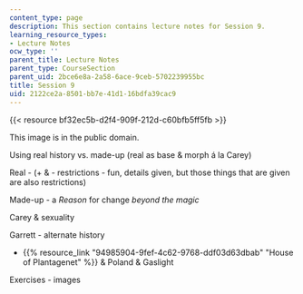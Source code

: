 ```yaml
---
content_type: page
description: This section contains lecture notes for Session 9.
learning_resource_types:
- Lecture Notes
ocw_type: ''
parent_title: Lecture Notes
parent_type: CourseSection
parent_uid: 2bce6e8a-2a58-6ace-9ceb-5702239955bc
title: Session 9
uid: 2122ce2a-8501-bb7e-41d1-16bdfa39cac9
---
```


{{< resource bf32ec5b-d2f4-909f-212d-c60bfb5ff5fb >}}  

This image is in the public domain.

Using real history vs. made-up (real as base & morph á la Carey)

Real - (+ & - restrictions - fun, details given, but those things that are given are also restrictions)

Made-up - a _Reason_ for change _beyond the magic_

Carey & sexuality

Garrett - alternate history

*   {{% resource_link "94985904-9fef-4c62-9768-ddf03d63dbab" "House of Plantagenet" %}} & Poland & Gaslight

Exercises - images